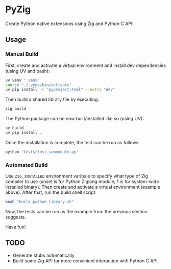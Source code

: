 # PyZig

Create Python native extensions using Zig and Python C API!

## Usage

### Manual Build

First, create and activate a virtual environment and install dev dependencies
(using UV and bash):
```sh
uv venv ".venv"
source "./.venv/bin/activate"
uv pip install -r "pyproject.toml" --extra "dev"
```
Then build a shared library file by executing:
```sh
zig build
```
The Python package can be now built/installed like so (using UV):
```sh
uv build
uv pip install .
```
Once the installation is complete, the test can be run as follows:
```sh
python "tests/test_summodule.py"
```

### Automated Build

Use `ZIG_INSTALLED` environment varibale to specify what type of Zig compiler
to use (unset is for Python Ziglang module, 1 is for system-wide installed
binary). Then create and activate a virtual environment (example above). After
that, run the build shell script:
```sh
bash "build_python_library.sh"
```
Now, the tests can be run as the example from the previous section suggests.

Have fun!

## TODO

* Generate stubs automatically
* Build some Zig API for more convinient interaction with Python C API.
